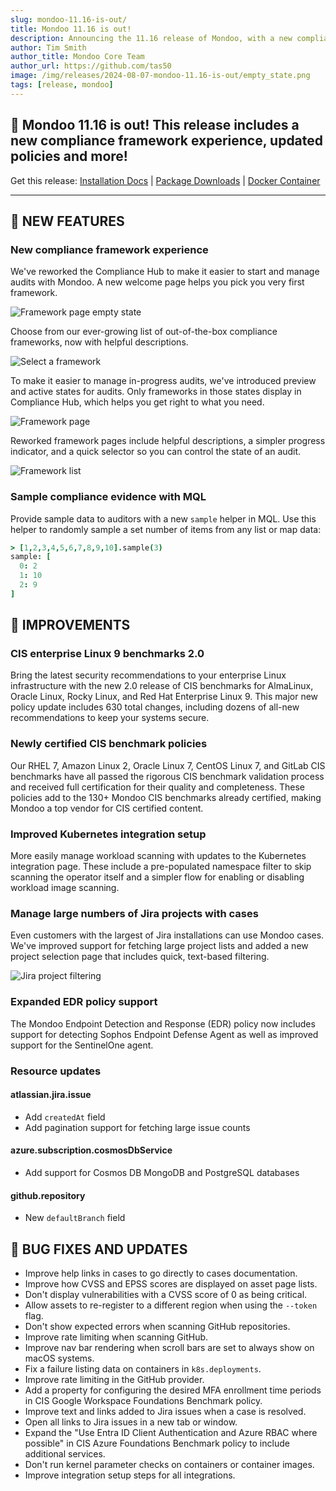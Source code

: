```yaml
---
slug: mondoo-11.16-is-out/
title: Mondoo 11.16 is out!
description: Announcing the 11.16 release of Mondoo, with a new compliance framework experience, updated policies and more!
author: Tim Smith
author_title: Mondoo Core Team
author_url: https://github.com/tas50
image: /img/releases/2024-08-07-mondoo-11.16-is-out/empty_state.png
tags: [release, mondoo]
---
```


## 🥳 Mondoo 11.16 is out! This release includes a new compliance framework experience, updated policies and more!

Get this release: [Installation Docs](https://mondoo.com/docs/cnspec/) | [Package Downloads](https://releases.mondoo.com/cnspec/) | [Docker Container](https://hub.docker.com/r/mondoo/cnspec)

---

## 🎉 NEW FEATURES

### New compliance framework experience

We've reworked the Compliance Hub to make it easier to start and manage audits with Mondoo. A new welcome page helps you pick you very first framework.

![Framework page empty state](/img/releases/2024-08-07-mondoo-11.16-is-out/empty_state.png)

Choose from our ever-growing list of out-of-the-box compliance frameworks, now with helpful descriptions.

![Select a framework](/img/releases/2024-08-07-mondoo-11.16-is-out/select_framework.png)

To make it easier to manage in-progress audits, we've introduced preview and active states for audits. Only frameworks in those states display in Compliance Hub, which helps you get right to what you need.

![Framework page](/img/releases/2024-08-07-mondoo-11.16-is-out/framework_list.png)

Reworked framework pages include helpful descriptions, a simpler progress indicator, and a quick selector so you can control the state of an audit.

![Framework list](/img/releases/2024-08-07-mondoo-11.16-is-out/single_framework.png)

### Sample compliance evidence with MQL

Provide sample data to auditors with a new `sample` helper in MQL. Use this helper to randomly sample a set number of items from any list or map data:

```coffee
> [1,2,3,4,5,6,7,8,9,10].sample(3)
sample: [
  0: 2
  1: 10
  2: 9
]
```

## 🧹 IMPROVEMENTS

### CIS enterprise Linux 9 benchmarks 2.0

Bring the latest security recommendations to your enterprise Linux infrastructure with the new 2.0 release of CIS benchmarks for AlmaLinux, Oracle Linux, Rocky Linux, and Red Hat Enterprise Linux 9. This major new policy update includes 630 total changes, including dozens of all-new recommendations to keep your systems secure.

### Newly certified CIS benchmark policies

Our RHEL 7, Amazon Linux 2, Oracle Linux 7, CentOS Linux 7, and GitLab CIS benchmarks have all passed the rigorous CIS benchmark validation process and received full certification for their quality and completeness. These policies add to the 130+ Mondoo CIS benchmarks already certified, making Mondoo a top vendor for CIS certified content.

### Improved Kubernetes integration setup

More easily manage workload scanning with updates to the Kubernetes integration page. These include a pre-populated namespace filter to skip scanning the operator itself and a simpler flow for enabling or disabling workload image scanning.

### Manage large numbers of Jira projects with cases

Even customers with the largest of Jira installations can use Mondoo cases. We've improved support for fetching large project lists and added a new project selection page that includes quick, text-based filtering.

![Jira project filtering](/img/releases/2024-08-07-mondoo-11.16-is-out/jira.png)

### Expanded EDR policy support

The Mondoo Endpoint Detection and Response (EDR) policy now includes support for detecting Sophos Endpoint Defense Agent as well as improved support for the SentinelOne agent.

### Resource updates

#### atlassian.jira.issue

- Add `createdAt` field
- Add pagination support for fetching large issue counts

#### azure.subscription.cosmosDbService

- Add support for Cosmos DB MongoDB and PostgreSQL databases

#### github.repository

- New `defaultBranch` field

## 🐛 BUG FIXES AND UPDATES

- Improve help links in cases to go directly to cases documentation.
- Improve how CVSS and EPSS scores are displayed on asset page lists.
- Don't display vulnerabilities with a CVSS score of 0 as being critical.
- Allow assets to re-register to a different region when using the `--token` flag.
- Don't show expected errors when scanning GitHub repositories.
- Improve rate limiting when scanning GitHub.
- Improve nav bar rendering when scroll bars are set to always show on macOS systems.
- Fix a failure listing data on containers in `k8s.deployments`.
- Improve rate limiting in the GitHub provider.
- Add a property for configuring the desired MFA enrollment time periods in CIS Google Workspace Foundations Benchmark policy.
- Improve text and links added to Jira issues when a case is resolved.
- Open all links to Jira issues in a new tab or window.
- Expand the "Use Entra ID Client Authentication and Azure RBAC where possible" in CIS Azure Foundations Benchmark policy to include additional services.
- Don't run kernel parameter checks on containers or container images.
- Improve integration setup steps for all integrations.
